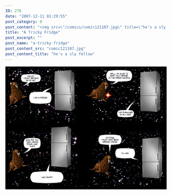 ```yaml
---
ID: 276
date: "2007-12-11 01:29:55"
post_category: 0
post_content: "<img src=\"/comics/comic121107.jpg\" title=\"he's a sly fellow\" />"
title: "A Tricky Fridge"
post_excerpt: ""
post_name: "a-tricky-fridge"
post_content_src: "comic121107.jpg"
post_content_title: "he's a sly fellow"
---
```



[![he's a sly fellow](/comics-hi-res/comic121107.jpg)](/comics-hi-res/comic121107.jpg)
